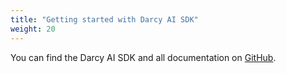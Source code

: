 ```yaml
---
title: "Getting started with Darcy AI SDK"
weight: 20
---
```



You can find the Darcy AI SDK and all documentation on [GitHub](https://github.com/darcyai/darcyai-sdk/).
